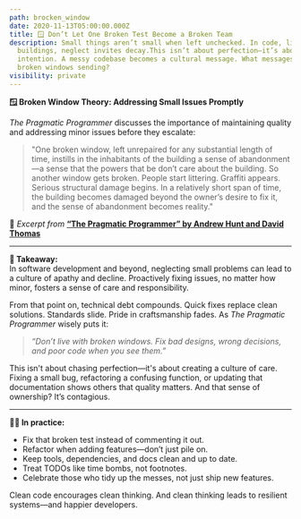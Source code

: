 ```yaml
---
path: brocken_window
date: 2020-11-13T05:00:00.000Z
title: 🪟 Don’t Let One Broken Test Become a Broken Team
description: Small things aren’t small when left unchecked. In code, like in
  buildings, neglect invites decay.This isn’t about perfection—it’s about
  intention. A messy codebase becomes a cultural message. What messages are your
  broken windows sending?
visibility: private
---
```

**🪟 Broken Window Theory: Addressing Small Issues Promptly**

*The Pragmatic Programmer* discusses the importance of maintaining quality and addressing minor issues before they escalate:

> "One broken window, left unrepaired for any substantial length of time, instills in the inhabitants of the building a sense of abandonment—a sense that the powers that be don’t care about the building. So another window gets broken. People start littering. Graffiti appears. Serious structural damage begins. In a relatively short span of time, the building becomes damaged beyond the owner’s desire to fix it, and the sense of abandonment becomes reality."

📖 *Excerpt from* **[“The Pragmatic Programmer” by Andrew Hunt and David Thomas](https://pragprog.com/titles/tpp20/the-pragmatic-programmer-20th-anniversary-edition/)**

- - -

**🧠 Takeaway:**\
In software development and beyond, neglecting small problems can lead to a culture of apathy and decline. Proactively fixing issues, no matter how minor, fosters a sense of care and responsibility.

From that point on, technical debt compounds. Quick fixes replace clean solutions. Standards slide. Pride in craftsmanship fades. As *The Pragmatic Programmer* wisely puts it:

> *“Don’t live with broken windows. Fix bad designs, wrong decisions, and poor code when you see them.”*

This isn't about chasing perfection—it's about creating a culture of care.  
Fixing a small bug, refactoring a confusing function, or updating that documentation shows others that quality matters. And that sense of ownership? It’s contagious.

---

**👨‍💻 In practice:**  
- Fix that broken test instead of commenting it out.  
- Refactor when adding features—don’t just pile on.  
- Keep tools, dependencies, and docs clean and up to date.  
- Treat TODOs like time bombs, not footnotes.  
- Celebrate those who tidy up the messes, not just ship new features.

Clean code encourages clean thinking. And clean thinking leads to resilient systems—and happier developers.
